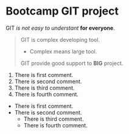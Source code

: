 # Bootcamp GIT project

GIT *is not easy to understant* **for everyone**.  

> GIT is complex developing tool.  
> - Complex means large tool.  
>  
> GIT provide good support to **BIG** project.

1. There is first comment.  
1. There is second comment.  
1. There is third comment.  
1. There is fourth comment.  


- There is first comment.  
- There is second comment.  
  - There is third comment.  
  - There is fourth comment.  